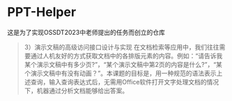 # PPT-Helper
这是为了实现OSSDT2023中老师提出的任务而创立的仓库
> 3）演示文稿的高级访问接口设计与实现 在文档检索等应用中，我们往往需要通过人机友好的方式获取文档中的各排版元素的内容。例如：“请告诉我某个演示文稿中有多少页?”，“某个演示文稿中第2页的内容是什么?”，“某个演示文稿中有没有动画？”。本课题的目标是，用一种规范的语法表示上述查询，输入查询表达式后，无需用Office软件打开文字处理文档的情况下，机器通过分析文档能够给出答案。
